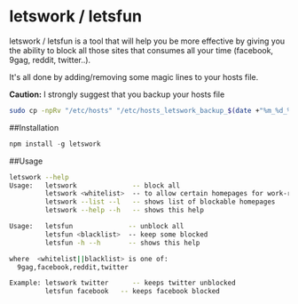 letswork / letsfun
=====

letswork / letsfun is a tool that will help you be more effective
by giving you the ability to block all those sites that consumes
all your time (facebook, 9gag, reddit, twitter..).

It's all done by adding/removing some magic lines to your
hosts file.

**Caution:** I strongly suggest that you backup your hosts file
```bash
sudo cp -npRv "/etc/hosts" "/etc/hosts_letswork_backup_$(date +"%m_%d_%Y")"
```

##Installation
```javascript
npm install -g letswork
```

##Usage
```bash
letswork --help
Usage:   letswork              -- block all
         letswork <whitelist>  -- to allow certain homepages for work-related tasks ;)
         letswork --list --l   -- shows list of blockable homepages
         letswork --help --h   -- shows this help

Usage:   letsfun              -- unblock all
         letsfun <blacklist>  -- keep some blocked
         letsfun -h --h       -- shows this help

where  <whitelist||blacklist> is one of:
  9gag,facebook,reddit,twitter

Example: letswork twitter      -- keeps twitter unblocked
         letsfun facebook   -- keeps facebook blocked
```